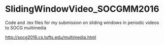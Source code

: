 # SlidingWindowVideo_SOCGMM2016
Code and .tex files for my submission on sliding windows in periodic videos to SOCG multimedia

http://socg2016.cs.tufts.edu/multimedia.html
